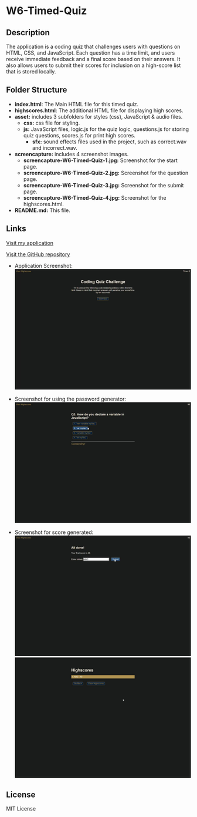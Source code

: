 # W6-Timed-Quiz

## Description
The application is a coding quiz that challenges users with questions on HTML, CSS, and JavaScript. Each question has a time limit, and users receive immediate feedback and a final score based on their answers. It also allows users to submit their scores for inclusion on a high-score list that is stored locally.

## Folder Structure

- **index.html**: The Main HTML file for this timed quiz.
- **highscores.html**: The additional HTML file for displaying high scores.
- **asset:** includes 3 subfolders for styles (css), JavaScript & audio files.
  - **css:** css file for styling.
  - **js:** JavaScript files, logic.js for the quiz logic, questions.js for storing quiz questions, scores.js for print high scores.
    - **sfx:** sound effects files used in the project, such as correct.wav and incorrect.wav.
- **screencapture:** includes 4 screenshot images.
  - **screencapture-W6-Timed-Quiz-1.jpg:** Screenshot for the start page.
  - **screencapture-W6-Timed-Quiz-2.jpg:** Screenshot for the question page.
  - **screencapture-W6-Timed-Quiz-3.jpg:** Screenshot for the submit page.
  - **screencapture-W6-Timed-Quiz-4.jpg:** Screenshot for the highscores.html.
- **README.md:** This file.

## Links

[Visit my application](https://celia103.github.io/W6-Timed-Quiz/)

[Visit the GitHub repository](https://github.com/celia103/W6-Timed-Quiz)

- Application Screenshot:
![Application Screenshot 1](./screencapture/screencapture-W6-Timed-Quiz-1.jpg)

- Screenshot for using the password generator:
![Application Screenshot 2](./screencapture/screencapture-W6-Timed-Quiz-2.jpg)

- Screenshot for score generated:
![Application Screenshot 3](./screencapture/screencapture-W6-Timed-Quiz-3.jpg)
![Application Screenshot 4](./screencapture/screencapture-W6-Timed-Quiz-4.jpg)

## License

MIT License
